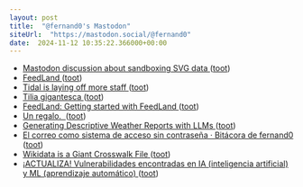 ```yaml
---
layout: post
title:  "@fernand0's Mastodon"
siteUrl:  "https://mastodon.social/@fernand0"
date:  2024-11-12 10:35:22.366000+00:00
---
```

*  [Mastodon discussion about sandboxing SVG data ](https://simonwillison.net/2024/Oct/26/svg-sandbox/#atom-everythin) ([toot](https://mastodon.social/@fernand0/113469536492891847))
*  [FeedLand ](https://feedland.org/?river=tru) ([toot](https://mastodon.social/@fernand0/113469284819013553))
*  [Tidal is laying off more staff ](https://www.theverge.com/2024/10/31/24284801/tidal-jack-dorsey-layoffs-repor) ([toot](https://mastodon.social/@fernand0/113468371435923149))
*  [Tilia gigantesca ](https://www.flickr.com/photos/fernand0/54123029398) ([toot](https://mastodon.social/@fernand0/113467664366270114))
*  [FeedLand: Getting started with FeedLand ](https://docs.feedland.com/gettingstarted.m) ([toot](https://mastodon.social/@fernand0/113467562844932338))
*  [Un regalo.  ](https://avecesunafoto.wordpress.com/2024/11/11/un-regalo-2) ([toot](https://mastodon.social/@fernand0/113465736464959981))
*  [Generating Descriptive Weather Reports with LLMs ](https://www.dbreunig.com/2024/10/29/generating-descriptive-weather-forecasts-with-llms.htm) ([toot](https://mastodon.social/@fernand0/113465632870142290))
*  [El correo como sistema de acceso sin contraseña · Bitácora de fernand0 ](http://blog.elmundoesimperfecto.com/2024/11/11/nuevas-tendencias-autenticacion) ([toot](https://mastodon.social/@fernand0/113465534121314828))
*  [Wikidata is a Giant Crosswalk File ](https://www.dbreunig.com/2024/10/04/wikidata-is-a-giant-crosswalk-file.htm) ([toot](https://mastodon.social/@fernand0/113465487289510215))
*  [¡ACTUALIZA! Vulnerabilidades encontradas en IA (inteligencia artificial) y ML (aprendizaje automático) ](https://unaaldia.hispasec.com/2024/10/descubren-graves-vulnerabilidades-en-ia-y-ml-protege-tus-sistemas-ahora.htm) ([toot](https://mastodon.social/@fernand0/113465306244906812))
